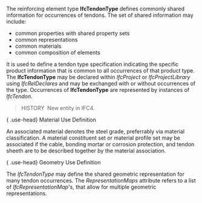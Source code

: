 ﻿The reinforcing element type **IfcTendonType** defines commonly shared information for occurrences of tendons. The set of shared information may include:

* common properties with shared property sets
* common representations
* common materials
* common composition of elements

It is used to define a tendon type specification indicating the specific product information that is common to all occurrences of that product type. The **IfcTendonType** may be declared within _IfcProject_ or _IfcProjectLibrary_ using _IfcRelDeclares_ and may be exchanged with or without occurrences of the type. Occurrences of **IfcTendonType** are represented by instances of _IfcTendon_.

> HISTORY&nbsp; New entity in IFC4.

{ .use-head}
Material Use Definition

An associated material denotes the steel grade, preferrably via material classification. A material constituent set or material profile set may be associated if the cable, bonding mortar or corrosion protection, and tendon sheeth are to be described together by the material association.

{ .use-head}
Geometry Use Definition

The _IfcTendonType_ may define the shared geometric representation for many tendon occurrences. The _RepresentationMaps_ attribute refers to a list of _IfcRepresentationMap_'s, that allow for multiple geometric representations.
